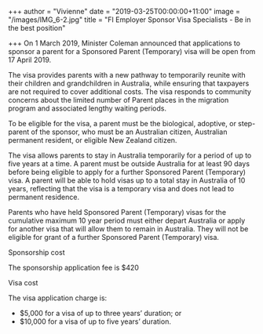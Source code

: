 +++
author = "Vivienne"
date = "2019-03-25T00:00:00+11:00"
image = "/images/IMG_6-2.jpg"
title = "FI Employer Sponsor Visa Specialists - Be in the best position"

+++
On 1 March 2019, Minister Coleman announced that applications to sponsor a parent for a Sponsored Parent (Temporary) visa will be open from 17 April 2019.

The visa provides parents with a new pathway to temporarily reunite with their children and grandchildren in Australia, while ensuring that taxpayers are not required to cover additional costs. The visa responds to community concerns about the limited number of Parent places in the migration program and associated lengthy waiting periods.

To be eligible for the visa, a parent must be the biological, adoptive, or step-parent of the sponsor, who must be an Australian citizen, Australian permanent resident, or eligible New Zealand citizen.

The visa allows parents to stay in Australia temporarily for a period of up to five years at a time. A parent must be outside Australia for at least 90 days before being eligible to apply for a further Sponsored Parent (Temporary) visa. A parent will be able to hold visas up to a total stay in Australia of 10 years, reflecting that the visa is a temporary visa and does not lead to permanent residence.

Parents who have held Sponsored Parent (Temporary) visas for the cumulative maximum 10 year period must either depart Australia or apply for another visa that will allow them to remain in Australia. They will not be eligible for grant of a further Sponsored Parent (Temporary) visa.

Sponsorship cost

The sponsorship application fee is $420

Visa cost

The visa application charge is:

* $5,000 for a visa of up to three years’ duration; or
* $10,000 for a visa of up to five years’ duration.